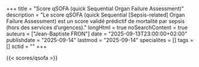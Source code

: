 +++
title = "Score qSOFA (quick Sequential Organ Failure Assessment)"
description = "Le score qSOFA (quick Sequential [Sepsis-related] Organ Failure Assessment) est un score validé prédictif de mortalité par sepsis (hors des services d’urgences)."
longHtml = true
noSearchContent = true
auteurs = ["Jean-Baptiste FRON"]
date = "2025-09-13T23:00:00+02:00"
publishdate = "2025-09-14"
lastmod = "2025-09-14"
specialites = []
tags = []
sctid = ""
+++

{{< scores/qsofa >}}
